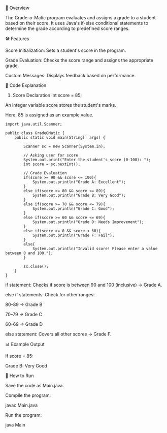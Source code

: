 📌 Overview

The Grade-o-Matic program evaluates and assigns a grade to a student based on their score.
It uses Java's if-else conditional statements to determine the grade according to predefined score ranges.

🛠 Features

Score Initialization: Sets a student's score in the program.

Grade Evaluation: Checks the score range and assigns the appropriate grade.

Custom Messages: Displays feedback based on performance.

📄 Code Explanation
1. Score Declaration
int score = 85;


An integer variable score stores the student's marks.

Here, 85 is assigned as an example value.
```
import java.util.Scanner;

public class GradeOMatic {
    public static void main(String[] args) {
        
        Scanner sc = new Scanner(System.in);

        // Asking user for score
        System.out.print("Enter the student's score (0-100): ");
        int score = sc.nextInt();

        // Grade Evaluation
        if(score >= 90 && score <= 100){
            System.out.println("Grade A: Excellent");
        }
        else if(score >= 80 && score <= 89){
            System.out.println("Grade B: Very Good");
        }
        else if(score >= 70 && score <= 79){
            System.out.println("Grade C: Good");
        }
        else if(score >= 60 && score <= 69){
            System.out.println("Grade D: Needs Improvement");
        }
        else if(score >= 0 && score < 60){
            System.out.println("Grade F: Fail");
        }
        else{
            System.out.println("Invalid score! Please enter a value between 0 and 100.");
        }

        sc.close();
    }
}
```


if statement: Checks if score is between 90 and 100 (inclusive) → Grade A.

else if statements: Check for other ranges:

80–89 → Grade B

70–79 → Grade C

60–69 → Grade D

else statement: Covers all other scores → Grade F.

📊 Example Output

If score = 85:

Grade B: Very Good

🚀 How to Run

Save the code as Main.java.

Compile the program:

javac Main.java


Run the program:

java Main
